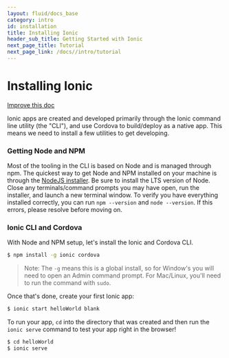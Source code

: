 ```yaml
---
layout: fluid/docs_base
category: intro
id: installation
title: Installing Ionic
header_sub_title: Getting Started with Ionic
next_page_title: Tutorial
next_page_link: /docs//intro/tutorial
---
```


# Installing Ionic

<a class="improve-v2-docs" href='https://github.com/ionic-team/ionic-site/edit/master/content/docs/intro/installation/index.md'>Improve
this doc</a>

Ionic apps are created and developed primarily through the Ionic command line
utility (the "CLI"), and use Cordova to build/deploy as a native app. This means
we need to install a few utilities to get developing.

### Getting Node and NPM

Most of the tooling in the CLI is based on Node and is managed through npm. The
quickest way to get Node and NPM installed on your machine is through the
[NodeJS installer](https://nodejs.org/). Be sure to install the LTS version of
Node. Close any terminals/command prompts you may have open, run the installer,
and launch a new terminal window. To verify you have everything installed
correctly, you can run `npm --version` and `node --version`. If this errors,
please resolve before moving on.

### Ionic CLI and Cordova

With Node and NPM setup, let's install the Ionic and Cordova CLI.

```bash
$ npm install -g ionic cordova
```

> Note: The `-g` means this is a global install, so for Window's you will need
> to open an Admin command prompt. For Mac/Linux, you'll need to run the command
> with `sudo`.

Once that's done, create your first Ionic app:

```bash
$ ionic start helloWorld blank
```

To run your app, `cd` into the directory that was created and then run the
`ionic serve` command to test your app right in the browser!

```bash
$ cd helloWorld
$ ionic serve
```
